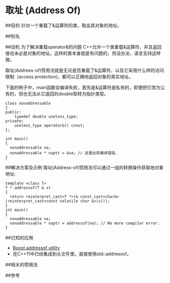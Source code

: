 # 取址 (Address Of)
##目的
针对一个重载了&运算符的类，取出其对象的地址。

##别名

##动机
为了解决重载operator&的问题
C++允许一个类重载&运算符，并且返回值也未必是对象的地址。这样的类本身就是有问题的，但没办法，语言支持这样做。

取址(Address-of)惯用法就是无论是否重载了&运算符，以及它采用什么样的访问限制（access protection)，都可以正确地返回对象的真实地址。

下面的例子中，main函数会编译失败，首先是&运算符是私有的，即便把它改为公有的，但也无法从它返回的double型转为指针类型。
```
class nonaddressable
{
public:
    typedef double useless_type;
private:
    useless_type operator&() const;
};

int main()
{
  nonaddressable na;
  nonaddressable * naptr = &na; // 这里出现编译错误。
}
```

##解决方案及示例
取址(Address-of)惯用法可以通过一组的转换操作获取地对象地址:
```
template <class T>
T * addressof(T & v)
{
  return reinterpret_cast<T *>(& const_cast<char&>(reinterpret_cast<const volatile char &>(v)));
}
int main()
{
  nonaddressable na;
  nonaddressable * naptr = addressof(na); // No more compiler error.
}
```
##已知的应用
* [Boost addressof utility](http://www.boost.org/doc/libs/1_47_0/libs/utility/utility.htm#addressof)
* 在C++11中已经集成到<memory>头文件里。直接使用std::addressof。

##相关的惯用法

##参考

